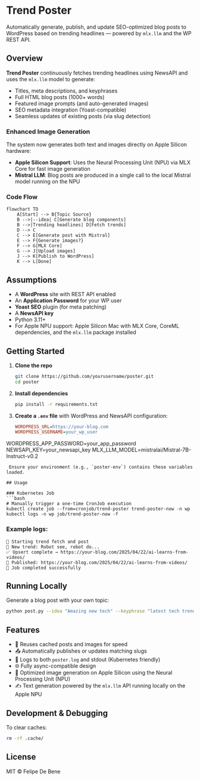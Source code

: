 # Trend Poster

Automatically generate, publish, and update SEO-optimized blog posts to WordPress based on trending headlines — powered by `mlx.llm` and the WP REST API.

## Overview

**Trend Poster** continuously fetches trending headlines using NewsAPI and uses the `mlx.llm` model to generate:
- Titles, meta descriptions, and keyphrases
- Full HTML blog posts (1000+ words)
- Featured image prompts (and auto-generated images)
- SEO metadata integration (Yoast-compatible)
- Seamless updates of existing posts (via slug detection)

### Enhanced Image Generation

The system now generates both text and images directly on Apple Silicon hardware:
- **Apple Silicon Support**: Uses the Neural Processing Unit (NPU) via MLX Core for fast image generation
- **Mistral LLM**: Blog posts are produced in a single call to the local Mistral model running on the NPU

### Code Flow

```mermaid
flowchart TD
    A[Start] --> B{Topic Source}
    B -->|--idea| C[Generate blog components]
    B -->|Trending headlines| D[Fetch trends]
    D --> C
    C --> E[Generate post with Mistral]
    E --> F{Generate images?}
    F --> G[MLX Core]
    G --> J[Upload images]
    J --> K[Publish to WordPress]
    K --> L[Done]
```

## Assumptions

- A **WordPress** site with REST API enabled
- An **Application Password** for your WP user
- **Yoast SEO** plugin (for meta patching)
- A **NewsAPI key**
- Python 3.11+
- For Apple NPU support: Apple Silicon Mac with MLX Core, CoreML dependencies, and the `mlx.llm` package installed

## Getting Started

1. **Clone the repo**
   ```bash
   git clone https://github.com/yourusername/poster.git
   cd poster
   ```

2. **Install dependencies**
   ```bash
   pip install -r requirements.txt
   ```

3. **Create a `.env` file** with WordPress and NewsAPI configuration:
   ```ini
   WORDPRESS_URL=https://your-blog.com
   WORDPRESS_USERNAME=your_wp_user
WORDPRESS_APP_PASSWORD=your_app_password
NEWSAPI_KEY=your_newsapi_key
MLX_LLM_MODEL=mistralai/Mistral-7B-Instruct-v0.2
   ```
    Ensure your environment (e.g., `poster-env`) contains these variables loaded.

## Usage

### Kubernetes Job
```bash
# Manually trigger a one-time CronJob execution
kubectl create job --from=cronjob/trend-poster trend-poster-now -n wp
kubectl logs -n wp job/trend-poster-now -f
```


### Example logs:
```text
📡 Starting trend fetch and post
🧵 New trend: Robot see, robot do...
✅ Upsert complete → https://your-blog.com/2025/04/22/ai-learns-from-videos/
📢 Published: https://your-blog.com/2025/04/22/ai-learns-from-videos/
🎉 Job completed successfully
```


## Running Locally
Generate a blog post with your own topic:

```bash
python post.py --idea "Amazing new tech" --keyphrase "latest tech trends"
```

## Features

- 🔁 Reuses cached posts and images for speed
- 📤 Automatically publishes or updates matching slugs
- 🧠 Logs to both `poster.log` and stdout (Kubernetes friendly)
- 🌐 Fully async-compatible design
- 🍎 Optimized image generation on Apple Silicon using the Neural Processing Unit (NPU)
- ✍️ Text generation powered by the `mlx.llm` API running locally on the Apple NPU

## Development & Debugging

To clear caches:
```bash
rm -rf .cache/
```

## License

MIT © Felipe De Bene

